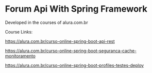 # Forum Api With Spring Framework

Developed in the courses of alura.com.br

Course Links:

https://alura.com.br/curso-online-spring-boot-api-rest

https://alura.com.br/curso-online-spring-boot-seguranca-cache-monitoramento

https://alura.com.br/curso-online-spring-boot-profiles-testes-deploy
